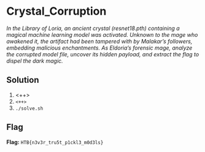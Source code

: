 # Crystal_Corruption
*In the Library of Loria, an ancient crystal (resnet18.pth) containing a magical machine learning model was activated. Unknown to the mage who awakened it, the artifact had been tampered with by Malakar’s followers, embedding malicious enchantments. As Eldoria’s forensic mage, analyze the corrupted model file, uncover its hidden payload, and extract the flag to dispel the dark magic.*

## Solution
1. <++>
2. `<++>`
3. `./solve.sh`


## Flag
**Flag:** `HTB{n3v3r_tru5t_p1ckl3_m0d3ls}`
